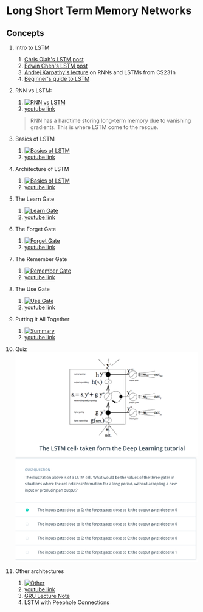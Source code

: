 # Long Short Term Memory Networks

## Concepts

1. Intro to LSTM
	1. [Chris Olah's LSTM post](http://colah.github.io/posts/2015-08-Understanding-LSTMs/)
	1. [Edwin Chen's LSTM post](http://blog.echen.me/2017/05/30/exploring-lstms/)
	1. [Andrej Karpathy's lecture](https://www.youtube.com/watch?v=iX5V1WpxxkY) on RNNs and LSTMs from CS231n
	1. [Beginner's guide to LSTM](https://skymind.ai/wiki/lstm)

1. RNN vs LSTM: 
	1. [![RNN vs LSTM](http://img.youtube.com/vi/70MgF-IwAr8/0.jpg)](http://www.youtube.com/watch?v=70MgF-IwAr8)
	1. [youtube link](https://www.youtube.com/watch?v=70MgF-IwAr8)
	> RNN has a hardtime storing long-term memory due to vanishing gradients. This is where LSTM come to the resque.

1. Basics of LSTM
	1. [![Basics of LSTM](http://img.youtube.com/vi/gjb68a4XsqE/0.jpg)](http://www.youtube.com/watch?v=gjb68a4XsqE)
	1. [youtube link](https://www.youtube.com/watch?v=gjb68a4XsqE)

1. Architecture of LSTM
	1. [![Basics of LSTM](http://img.youtube.com/vi/ycwthhdx8ws/0.jpg)](http://www.youtube.com/watch?v=ycwthhdx8ws)
	1. [youtube link](https://www.youtube.com/watch?time_continue=10&v=ycwthhdx8ws)

1. The Learn Gate
	1. [![Learn Gate](http://img.youtube.com/vi/aVHVI7ovbHY/0.jpg)](http://www.youtube.com/watch?v=aVHVI7ovbHY)
	1. [youtube link](https://www.youtube.com/watch?v=aVHVI7ovbHY)

1. The Forget Gate
	1. [![Forget Gate](http://img.youtube.com/vi/iWxpfxLUPSU/0.jpg)](http://www.youtube.com/watch?v=iWxpfxLUPSU)
	1. [youtube link](https://www.youtube.com/watch?v=iWxpfxLUPSU)

1. The Remember Gate
	1. [![Remember Gate](http://img.youtube.com/vi/0qlm86HaXuU/0.jpg)](http://www.youtube.com/watch?v=0qlm86HaXuU)
	1. [youtube link](https://www.youtube.com/watch?time_continue=1&v=0qlm86HaXuU)

1. The Use Gate
	1. [![Use Gate](http://img.youtube.com/vi/5Ifolm1jTdY/0.jpg)](http://www.youtube.com/watch?v=5Ifolm1jTdY)
	1. [youtube link](https://www.youtube.com/watch?v=5Ifolm1jTdY)

1. Putting it All Together
	1. [![Summary](http://img.youtube.com/vi/IF8FlKW-Zo0/0.jpg)](http://www.youtube.com/watch?v=IF8FlKW-Zo0)
	1. [youtube link](https://www.youtube.com/watch?time_continue=1&v=IF8FlKW-Zo0)

1. Quiz
	![LSTM Cell](images/lstm_cell.png)
	![LSTM Quiz](images/lstm_quiz.png)

1. Other architectures
	1. [![Other](http://img.youtube.com/vi/MsxFDuYlTuQ/0.jpg)](http://www.youtube.com/watch?v=MsxFDuYlTuQ)
	1. [youtube link](https://www.youtube.com/watch?time_continue=7&v=MsxFDuYlTuQ)
	1. [GRU Lecture Note](http://www.cs.toronto.edu/~guerzhoy/321/lec/W09/rnn_gated.pdf)
	1. LSTM with Peephole Connections




